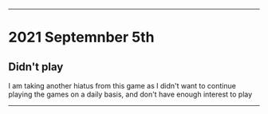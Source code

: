 
***

# 2021 Septemnber 5th

## Didn't play

I am taking another hiatus from this game as I didn't want to continue playing the games on a daily basis, and don't have enough interest to play

***
